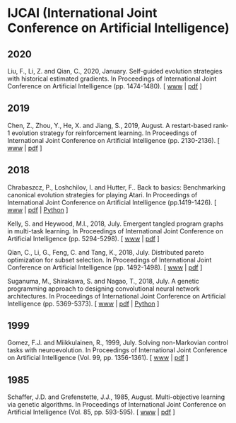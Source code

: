 # IJCAI (International Joint Conference on Artificial Intelligence)

## 2020

Liu, F., Li, Z. and Qian, C., 2020, January. Self-guided evolution strategies with historical estimated gradients. In Proceedings of International Joint Conference on Artificial Intelligence (pp. 1474-1480). [ [www](https://www.ijcai.org/Proceedings/2020/205) | [pdf](https://www.ijcai.org/Proceedings/2020/0205.pdf) ]

## 2019

Chen, Z., Zhou, Y., He, X. and Jiang, S., 2019, August. A restart-based rank-1 evolution strategy for reinforcement learning. In Proceedings of International Joint Conference on Artificial Intelligence (pp. 2130-2136). [ [www](https://www.ijcai.org/proceedings/2019/295) | [pdf](https://www.ijcai.org/Proceedings/2019/0295.pdf) ]

## 2018

Chrabaszcz, P., Loshchilov, I. and Hutter, F.. Back to basics: Benchmarking canonical evolution strategies for playing Atari. In Proceedings of International Joint Conference on Artificial Intelligence (pp.1419-1426). [ [www](https://www.ijcai.org/Proceedings/2018/197) | [pdf](https://www.ijcai.org/Proceedings/2018/0197.pdf) | [Python](https://github.com/PatrykChrabaszcz/Canonical_ES_Atari) ]

Kelly, S. and Heywood, M.I., 2018, July. Emergent tangled program graphs in multi-task learning. In Proceedings of International Joint Conference on Artificial Intelligence (pp. 5294-5298). [ [www](https://www.ijcai.org/Proceedings/2018/740) | [pdf](https://www.ijcai.org/Proceedings/2018/0740.pdf) ]

Qian, C., Li, G., Feng, C. and Tang, K., 2018, July. Distributed pareto optimization for subset selection. In Proceedings of International Joint Conference on Artificial Intelligence (pp. 1492-1498). [ [www](https://www.ijcai.org/Proceedings/2018/207) | [pdf](https://www.ijcai.org/Proceedings/2018/0207.pdf) ]

Suganuma, M., Shirakawa, S. and Nagao, T., 2018, July. A genetic programming approach to designing convolutional neural network architectures. In Proceedings of International Joint Conference on Artificial Intelligence (pp. 5369-5373). [ [www](https://www.ijcai.org/proceedings/2018/755) | [pdf](https://www.ijcai.org/Proceedings/2018/0755.pdf) | [Python](https://github.com/sg-nm/cgp-cnn) ]

## 1999

Gomez, F.J. and Miikkulainen, R., 1999, July. Solving non-Markovian control tasks with neuroevolution. In Proceedings of International Joint Conference on Artificial Intelligence (Vol. 99, pp. 1356-1361). [ [www](https://www.ijcai.org/proceedings/1999-2/) | [pdf](https://www.ijcai.org/Proceedings/99-2/Papers/097.pdf) ]

## 1985

Schaffer, J.D. and Grefenstette, J.J., 1985, August. Multi-objective learning via genetic algorithms. In Proceedings of International Joint Conference on Artificial Intelligence (Vol. 85, pp. 593-595). [ [www](https://dl.acm.org/doi/10.5555/1625135.1625248) | [pdf](https://www.ijcai.org/Proceedings/85-1/Papers/113.pdf) ]
